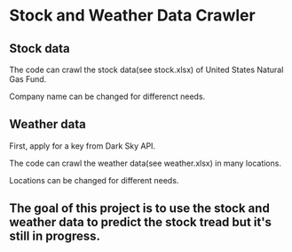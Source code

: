 # Stock and Weather Data Crawler
## Stock data
The code can crawl the stock data(see stock.xlsx) of United States Natural Gas Fund. 

Company name can be changed for differenct needs.
## Weather data
First, apply for a key from Dark Sky API.

The code can crawl the weather data(see weather.xlsx) in many locations. 

Locations can be changed for different needs.

## The goal of this project is to use the stock and weather data to predict the stock tread but it's still in progress.
